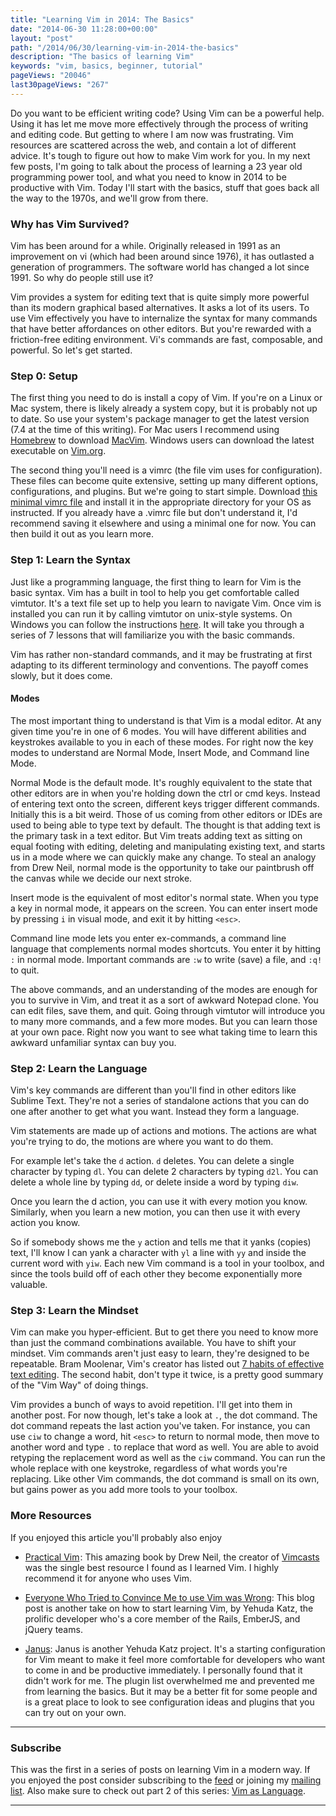 ```yaml
---
title: "Learning Vim in 2014: The Basics"
date: "2014-06-30 11:28:00+00:00"
layout: "post"
path: "/2014/06/30/learning-vim-in-2014-the-basics"
description: "The basics of learning Vim"
keywords: "vim, basics, beginner, tutorial"
pageViews: "20046"
last30pageViews: "267"
---
```


Do you want to be efficient writing code?  Using Vim can be a powerful help.  Using it has let me move more effectively through the process of writing and editing code.  But getting to where I am now was frustrating. Vim resources are scattered across the web, and contain a lot of different advice.  It's tough to figure out how to make Vim work for you.  In my next few posts, I'm going to talk about the process of learning a 23 year old programming power tool, and what you need to know in 2014 to be productive with Vim.  Today I'll start with the basics, stuff that goes back all the way to the 1970s, and we'll grow from there.

### Why has Vim Survived?

Vim has been around for a while.  Originally released in 1991 as an improvement on vi (which had been around since 1976), it has outlasted a generation of programmers. The software world has changed a lot since 1991.  So why do people still use it?  

Vim provides a system for editing text that is quite simply more powerful than its modern graphical based alternatives.  It asks a lot of its users. To use Vim effectively you have to internalize the syntax for many commands that have better affordances on other editors.  But you're rewarded with a friction-free editing environment.  Vi's commands are fast, composable, and powerful. So let's get started.

### Step 0: Setup

The first thing you need to do is install a copy of Vim. If you're on a Linux or Mac system, there is likely already a system copy, but it is probably not up to date.  So use your system's package manager to get the latest version (7.4 at the time of this writing).  For Mac users I recommend using [Homebrew][homebrew] to download [MacVim][macvim]. Windows users can download the latest executable on [Vim.org][vimdownload].

The second thing you'll need is a vimrc (the file vim uses for configuration).  These files can become quite extensive, setting up many different options, configurations, and plugins.  But we're going to start simple.  Download [this minimal vimrc file][minrc] and install it in the appropriate directory for your OS as instructed.  If you already have a .vimrc file but don't understand it, I'd recommend saving it elsewhere and using a minimal one for now. You can then build it out as you learn more.  

### Step 1: Learn the Syntax

Just like a programming language, the first thing to learn for Vim is the basic syntax.  Vim has a built in tool to help you get comfortable called vimtutor.  It's a text file set up to help you learn to navigate Vim. Once vim is installed you can run it by calling vimtutor on unix-style systems.  On Windows you can follow the instructions [here][wintutor]. It will take you through a series of 7 lessons that will familiarize you with the basic commands.

Vim has rather non-standard commands, and it may be frustrating at first adapting to its different terminology and conventions.  The payoff comes slowly, but it does come.

#### Modes

The most important thing to understand is that Vim is a modal editor.  At any given time you're in one of 6 modes.  You will have different abilities and keystrokes available to you in each of these modes.  For right now the key modes to understand are Normal Mode, Insert Mode, and Command line Mode.

Normal Mode is the default mode.  It's roughly equivalent to the state that other editors are in when you're holding down the ctrl or cmd keys.  Instead of entering text onto the screen, different keys trigger different commands.  Initially this is a bit weird.  Those of us coming from other editors or IDEs are used to being able to type text by default.  The thought is that adding text is the primary task in a text editor.  But Vim treats adding text as sitting on equal footing with editing, deleting and manipulating existing text, and starts us in a mode where we can quickly make any change. To steal an analogy from Drew Neil, normal mode is the opportunity to take our paintbrush off the canvas while we decide our next stroke.  

Insert mode is the equivalent of most editor's normal state.  When you type a key in normal mode, it appears on the screen. You can enter insert mode by pressing `i` in visual mode, and exit it by hitting `<esc>`.

Command line mode lets you enter ex-commands, a command line language that complements normal modes shortcuts.  You enter it by hitting `:` in normal mode.  Important commands are `:w` to write (save) a file, and `:q!` to quit.

The above commands, and an understanding of the modes are enough for you to survive in Vim, and treat it as a sort of awkward Notepad clone.  You can edit files, save them, and quit.  Going through vimtutor will introduce you to many more commands, and a few more modes.  But you can learn those at your own pace.  Right now you want to see what taking time to learn this awkward unfamiliar syntax can buy you.

### Step 2: Learn the Language

Vim's key commands are different than you'll find in other editors like Sublime Text.  They're not a series of standalone actions that you can do one after another to get what you want.  Instead they form a language.  

Vim statements are made up of actions and motions.  The actions are what you're trying to do, the motions are where you want to do them.

For example let's take the `d` action. `d` deletes. You can delete a single character by typing `dl`.  You can delete 2 characters by typing `d2l`. You can delete a whole line by typing `dd`, or delete inside a word by typing `diw`.

Once you learn the d action, you can use it with every motion you know. Similarly, when you learn a new motion, you can then use it with every action you know.

So if somebody shows me the `y` action and tells me that it yanks (copies) text, I'll know I can yank a character with `yl` a line with `yy` and inside the current word with `yiw`.  Each new Vim command is a tool in your toolbox, and since the tools build off of each other they become exponentially more valuable.

### Step 3: Learn the Mindset

Vim can make you hyper-efficient.  But to get there you need to know more than just the command combinations available.  You have to shift your mindset.  Vim commands aren't just easy to learn, they're designed to be repeatable.  Bram Moolenar, Vim's creator has listed out [7 habits of effective text editing][7habits].  The second habit, don't type it twice, is a pretty good summary of the "Vim Way" of doing things.

Vim provides a bunch of ways to avoid repetition.  I'll get into them in another post. For now though, let's take a look at `.`, the dot command.  The dot command repeats the last action you've taken. For instance, you can use `ciw` to change a word, hit `<esc>` to return to normal mode, then move to another word and type `.` to replace that word as well.  You are able to avoid retyping the replacement word as well as the `ciw` command. You can run the whole replace with one keystroke, regardless of what words you're replacing.  Like other Vim commands, the dot command is small on its own, but gains power as you add more tools to your toolbox.

### More Resources


If you enjoyed this article you'll probably also enjoy

- <a href="http://www.amazon.com/gp/product/1934356980/ref=as_li_tl?ie=UTF8&camp=1789&creative=390957&creativeASIN=1934356980&linkCode=as2&tag=benmccormicko-20&linkId=FE3JFKHYVRYCUOVS">Practical Vim</a><img src="http://ir-na.amazon-adsystem.com/e/ir?t=benmccormicko-20&l=as2&o=1&a=1934356980" width="1" height="1" border="0" alt="" style="border:none !important; margin:0px !important;" />: This amazing book by Drew Neil, the creator of [Vimcasts][vimcasts] was the single best resource I found as I learned Vim.  I highly recommend it for anyone who uses Vim.

- [Everyone Who Tried to Convince Me to use Vim was Wrong][katzvim]: This blog post is another take on how to start learning Vim, by Yehuda Katz, the prolific developer who's a core member of the Rails, EmberJS, and jQuery teams.

- [Janus][janus]: Janus is another Yehuda Katz project.  It's a starting configuration for Vim meant to make it feel more comfortable for developers who want to come in and be productive immediately.  I personally found that it didn't work for me. The plugin list overwhelmed me and prevented me from learning the basics.  But it may be a better fit for some people and is a great place to look to see configuration ideas and plugins that you can try out on your own.

---

### Subscribe

This was the first in a series of posts on learning Vim in a modern way.  If you enjoyed the post consider subscribing to the [feed](http://feedpress.me/benmccormick) or joining my [mailing list](http://eepurl.com/WFYon). Also make sure to check out part 2 of this series: [Vim as Language](http://benmccormick.org/2014/07/02/learning-vim-in-2014-vim-as-language/).



[homebrew]:http://brew.sh/
[macvim]: https://code.google.com/p/macvim/
[vimdownload]:http://www.vim.org/download.php
[minrc]: https://gist.github.com/benmccormick/4e4bc44d8135cfc43fc3
[wintutor]: http://superuser.com/questions/270938/how-to-run-vimtutor-on-windows
[7habits]: http://www.moolenaar.net/habits.html
[katzvim]: http://yehudakatz.com/2010/07/29/everyone-who-tried-to-convince-me-to-use-vim-was-wrong/
[janus]: https://github.com/carlhuda/janus
[vimcasts]:http://vimcasts.org/





---
